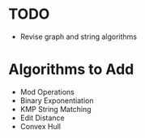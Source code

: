 # TODO
- Revise graph and string algorithms

# Algorithms to Add
- Mod Operations
- Binary Exponentiation
- KMP String Matching
- Edit Distance
- Convex Hull
